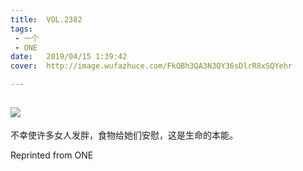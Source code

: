 ```yaml
---
title:	VOL.2382
tags:
 - 一个
 - ONE
date:	2019/04/15 1:39:42
cover:	http://image.wufazhuce.com/FkQBh3QA3N3QY36sDlrR8xSQYehr

---
```

![](http://image.wufazhuce.com/FkQBh3QA3N3QY36sDlrR8xSQYehr)
---

不幸使许多女人发胖，食物给她们安慰，这是生命的本能。
 
Reprinted from ONE
